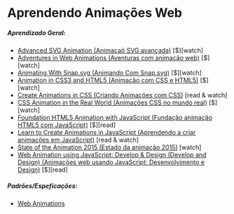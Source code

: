 # Aprendendo Animações Web

##### Aprendizado Geral:

* [Advanced SVG Animation (Animaçaõ SVG avançada)](https://frontendmasters.com/courses/svg-animation/) [$][watch]
* [Adventures in Web Animations (Aventuras com animação web)](https://www.codeschool.com/courses/adventures-in-web-animations) [$][watch]
* [Animating With Snap.svg (Animando Com Snap.svg)](https://webdesign.tutsplus.com/courses/animating-with-snapsvg) [$][watch]
* [Animation in CSS3 and HTML5 (Animação com CSS e HTML5)](https://frontendmasters.com/courses/animation-storytelling-html5-css3/) [$][watch]
* [Create Animations in CSS (Criando Animações com CSS)](http://www.kirupa.com/css_animations/index.htm) [read & watch]
* [CSS Animation in the Real World (Animações CSS no mundo real)](https://webdesign.tutsplus.com/courses/css-animation-in-the-real-world) [$][watch]
* [Foundation HTML5 Animation with JavaScript (Fundação animação HTML5 com JavaScript)](http://www.amazon.com/Foundation-HTML5-Animation-JavaScript-Lamberta/dp/1430236655/ref=sr_1_3) [$][read]
* [Learn to Create Animations in JavaScript (Aprendendo  a criar animações em JavaScript)](http://www.kirupa.com/javascript_animations/index.htm) [read & watch]
* [State of the Animation 2015 (Estado da animação 2015)](https://air.mozilla.org/rachel-nabors-state-of-the-animation-2015/) [watch]
* [Web Animation using JavaScript: Develop & Design (Develop and Design) (Animações web usando JavaScript: Desenvolvimento e Design)](http://www.amazon.com/Web-Animation-using-JavaScript-Develop-ebook/dp/B00UNKXVDU/ref=sr_1_1) [$][read]

##### Padrões/Espeficações:

* [Web Animations](https://w3c.github.io/web-animations/)